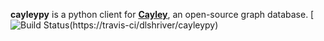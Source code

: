 **cayleypy** is a python client for [**Cayley**](https://github.com/google/cayley), an open-source graph database.
[![Build Status](https://travis-ci.org/dlshriver/cayleypy.svg?branch=master)(https://travis-ci/dlshriver/cayleypy)
